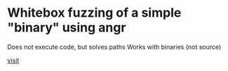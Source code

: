 # Whitebox fuzzing of a simple "binary" using angr

Does not execute code, but solves paths
Works with binaries (not source)

[visit](../../tools/angr/README.md)
